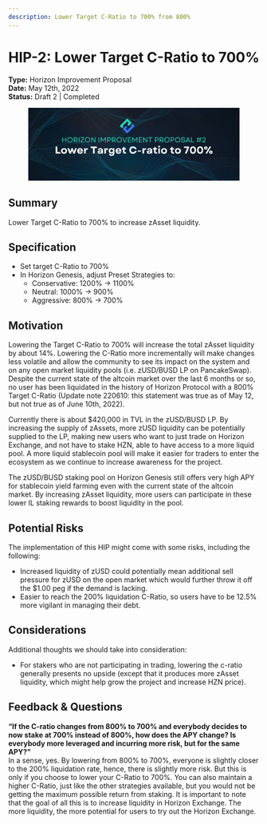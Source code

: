 ```yaml
---
description: Lower Target C-Ratio to 700% from 800%
---
```


# HIP-2: Lower Target C-Ratio to 700%

**Type:** Horizon Improvement Proposal\
**Date:** May 12th, 2022\
**Status:** Draft 2 | Completed

<figure><img src="../../../.gitbook/assets/2 (1).png" alt=""><figcaption></figcaption></figure>

## Summary

Lower Target C-Ratio to 700% to increase zAsset liquidity.

## Specification

* Set target C-Ratio to 700%
* In Horizon Genesis, adjust Preset Strategies to:
  * Conservative: 1200% → 1100%
  * Neutral: 1000% → 900%
  * Aggressive: 800% → 700%

## Motivation

Lowering the Target C-Ratio to 700% will increase the total zAsset liquidity by about 14%. Lowering the C-Ratio more incrementally will make changes less volatile and allow the community to see its impact on the system and on any open market liquidity pools (i.e. zUSD/BUSD LP on PancakeSwap). Despite the current state of the altcoin market over the last 6 months or so, no user has been liquidated in the history of Horizon Protocol with a 800% Target C-Ratio (Update note 220610: this statement was true as of May 12, but not true as of June 10th, 2022).

Currently there is about $420,000 in TVL in the zUSD/BUSD LP. By increasing the supply of zAssets, more zUSD liquidity can be potentially supplied to the LP, making new users who want to just trade on Horizon Exchange, and not have to stake HZN, able to have access to a more liquid pool. A more liquid stablecoin pool will make it easier for traders to enter the ecosystem as we continue to increase awareness for the project.

The zUSD/BUSD staking pool on Horizon Genesis still offers very high APY for stablecoin yield farming even with the current state of the altcoin market. By increasing zAsset liquidity, more users can participate in these lower IL staking rewards to boost liquidity in the pool.

## **Potential Risks**

The implementation of this HIP might come with some risks, including the following:

* Increased liquidity of zUSD could potentially mean additional sell pressure for zUSD on the open market which would further throw it off the $1.00 peg if the demand is lacking.
* Easier to reach the 200% liquidation C-Ratio, so users have to be 12.5% more vigilant in managing their debt.

## Considerations

Additional thoughts we should take into consideration:

* For stakers who are not participating in trading, lowering the c-ratio generally presents no upside (except that it produces more zAsset liquidity, which might help grow the project and increase HZN price).

## Feedback & Questions

**“If the C-ratio changes from 800% to 700% and everybody decides to now stake at 700% instead of 800%, how does the APY change? Is everybody more leveraged and incurring more risk, but for the same APY?"**\
In a sense, yes. By lowering from 800% to 700%, everyone is slightly closer to the 200% liquidation rate, hence, there is slightly more risk. But this is only if you choose to lower your C-Ratio to 700%. You can also maintain a higher C-Ratio, just like the other strategies available, but you would not be getting the maximum possible return from staking. It is important to note that the goal of all this is to increase liquidity in Horizon Exchange. The more liquidity, the more potential for users to try out the Horizon Exchange.
